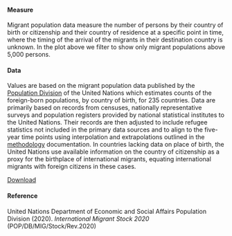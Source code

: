 #### Measure
Migrant population data measure the number of persons by their country of birth or citizenship and their country of residence at a specific point in time, where the timing of the arrival of the migrants in their destination country is unknown. In the plot above we filter to show only migrant populations above 5,000 persons. 

#### Data
Values are based on the migrant population data published by the [Population Division](https://www.un.org/development/desa/pd/) of the United Nations which estimates counts of the foreign-born populations, by country of birth, for 235 countries. Data are primarily based on records from censuses, nationally representative surveys and population registers provided by national statistical institutes to the United Nations. Their records are then adjusted to include refugee statistics not included in the primary data sources and to align to the five-year time points using interpolation and extrapolations outlined in the [methodology](https://www.un.org/development/desa/pd/content/international-migrant-stock) documentation. In countries lacking data on place of birth, the United Nations use available information on the country of citizenship as a proxy for the birthplace of international migrants, equating international migrants with foreign citizens in these cases. 

[Download]( https://www.un.org/development/desa/pd/content/international-migrant-stock)

#### Reference
United Nations Department of Economic and Social Affairs Population Division (2020). *International Migrant Stock 2020* (POP/DB/MIG/Stock/Rev.2020)
